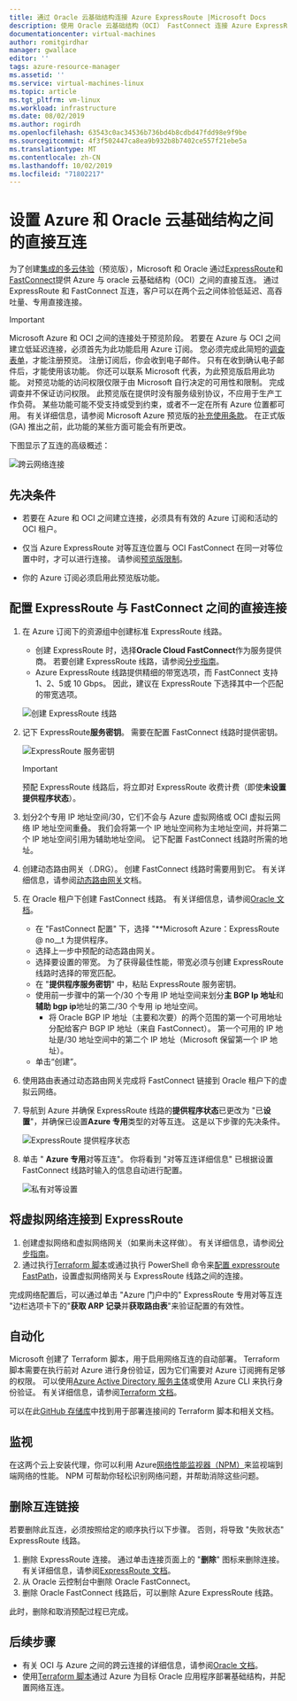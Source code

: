 ```yaml
---
title: 通过 Oracle 云基础结构连接 Azure ExpressRoute |Microsoft Docs
description: 使用 Oracle 云基础结构（OCI） FastConnect 连接 Azure ExpressRoute，实现跨云 Oracle 应用程序解决方案
documentationcenter: virtual-machines
author: romitgirdhar
manager: gwallace
editor: ''
tags: azure-resource-manager
ms.assetid: ''
ms.service: virtual-machines-linux
ms.topic: article
ms.tgt_pltfrm: vm-linux
ms.workload: infrastructure
ms.date: 08/02/2019
ms.author: rogirdh
ms.openlocfilehash: 63543c0ac34536b736bd4b8cdbd47fdd98e9f9be
ms.sourcegitcommit: 4f3f502447ca8ea9b932b8b7402ce557f21ebe5a
ms.translationtype: MT
ms.contentlocale: zh-CN
ms.lasthandoff: 10/02/2019
ms.locfileid: "71802217"
---
```

# <a name="set-up-a-direct-interconnection-between-azure-and-oracle-cloud-infrastructure"></a>设置 Azure 和 Oracle 云基础结构之间的直接互连  

为了创建[集成的多云体验](oracle-oci-overview.md)（预览版），Microsoft 和 Oracle 通过[ExpressRoute](../../../expressroute/expressroute-introduction.md)和[FastConnect](https://docs.cloud.oracle.com/iaas/Content/Network/Concepts/fastconnectoverview.htm)提供 Azure 与 oracle 云基础结构（OCI）之间的直接互连。 通过 ExpressRoute 和 FastConnect 互连，客户可以在两个云之间体验低延迟、高吞吐量、专用直接连接。

> [!IMPORTANT]
> Microsoft Azure 和 OCI 之间的连接处于预览阶段。 若要在 Azure 与 OCI 之间建立低延迟连接，必须首先为此功能启用 Azure 订阅。 您必须完成此简短的[调查表单](https://forms.office.com/Pages/ResponsePage.aspx?id=v4j5cvGGr0GRqy180BHbRyzVVsi364tClw522rL9tkpUMVFGVVFWRlhMNUlRQTVWSTEzT0dXMlRUTyQlQCN0PWcu)，才能注册预览。 注册订阅后，你会收到电子邮件。 只有在收到确认电子邮件后，才能使用该功能。 你还可以联系 Microsoft 代表，为此预览版启用此功能。 对预览功能的访问权限仅限于由 Microsoft 自行决定的可用性和限制。 完成调查并不保证访问权限。 此预览版在提供时没有服务级别协议，不应用于生产工作负荷。 某些功能可能不受支持或受到约束，或者不一定在所有 Azure 位置都可用。 有关详细信息，请参阅 Microsoft Azure 预览版的[补充使用条款](https://azure.microsoft.com/support/legal/preview-supplemental-terms/)。 在正式版 (GA) 推出之前，此功能的某些方面可能会有所更改。

下图显示了互连的高级概述：

![跨云网络连接](media/configure-azure-oci-networking/azure-oci-connect.png)

## <a name="prerequisites"></a>先决条件

* 若要在 Azure 和 OCI 之间建立连接，必须具有有效的 Azure 订阅和活动的 OCI 租户。

* 仅当 Azure ExpressRoute 对等互连位置与 OCI FastConnect 在同一对等位置中时，才可以进行连接。 请参阅[预览版限制](oracle-oci-overview.md#preview-limitations)。

* 你的 Azure 订阅必须启用此预览版功能。

## <a name="configure-direct-connectivity-between-expressroute-and-fastconnect"></a>配置 ExpressRoute 与 FastConnect 之间的直接连接

1. 在 Azure 订阅下的资源组中创建标准 ExpressRoute 线路。 
    * 创建 ExpressRoute 时，选择**Oracle Cloud FastConnect**作为服务提供商。 若要创建 ExpressRoute 线路，请参阅[分步指南](../../../expressroute/expressroute-howto-circuit-portal-resource-manager.md)。
    * Azure ExpressRoute 线路提供精细的带宽选项，而 FastConnect 支持1、2、5或 10 Gbps。 因此，建议在 ExpressRoute 下选择其中一个匹配的带宽选项。

    ![创建 ExpressRoute 线路](media/configure-azure-oci-networking/exr-create-new.png)
1. 记下 ExpressRoute**服务密钥**。 需要在配置 FastConnect 线路时提供密钥。

    ![ExpressRoute 服务密钥](media/configure-azure-oci-networking/exr-service-key.png)

    > [!IMPORTANT]
    > 预配 ExpressRoute 线路后，将立即对 ExpressRoute 收费计费（即使**未设置** **提供程序状态**）。

1. 划分2个专用 IP 地址空间/30，它们不会与 Azure 虚拟网络或 OCI 虚拟云网络 IP 地址空间重叠。 我们会将第一个 IP 地址空间称为主地址空间，并将第二个 IP 地址空间引用为辅助地址空间。 记下配置 FastConnect 线路时所需的地址。
1. 创建动态路由网关（.DRG）。 创建 FastConnect 线路时需要用到它。 有关详细信息，请参阅[动态路由网关](https://docs.cloud.oracle.com/iaas/Content/Network/Tasks/managingDRGs.htm)文档。
1. 在 Oracle 租户下创建 FastConnect 线路。 有关详细信息，请参阅[Oracle 文档](https://docs.cloud.oracle.com/iaas/Content/Network/Concepts/azure.htm)。
  
    * 在 "FastConnect 配置" 下，选择 "**Microsoft Azure：ExpressRoute @ no__t 为提供程序。
    * 选择上一步中预配的动态路由网关。
    * 选择要设置的带宽。 为了获得最佳性能，带宽必须与创建 ExpressRoute 线路时选择的带宽匹配。
    * 在 "**提供程序服务密钥**" 中，粘贴 ExpressRoute 服务密钥。
    * 使用前一步骤中的第一个/30 个专用 IP 地址空间来划分**主 BGP Ip 地址**和**辅助 bgp ip**地址的第二/30 个专用 ip 地址空间。
        * 将 Oracle BGP IP 地址（主要和次要）的两个范围的第一个可用地址分配给客户 BGP IP 地址（来自 FastConnect）。 第一个可用的 IP 地址是/30 地址空间中的第二个 IP 地址（Microsoft 保留第一个 IP 地址）。
    * 单击“创建”。
1. 使用路由表通过动态路由网关完成将 FastConnect 链接到 Oracle 租户下的虚拟云网络。
1. 导航到 Azure 并确保 ExpressRoute 线路的**提供程序状态**已更改为 "已**设置**"，并确保已设置**Azure 专用**类型的对等互连。 这是以下步骤的先决条件。

    ![ExpressRoute 提供程序状态](media/configure-azure-oci-networking/exr-provider-status.png)
1. 单击 " **Azure 专用**对等互连"。 你将看到 "对等互连详细信息" 已根据设置 FastConnect 线路时输入的信息自动进行配置。

    ![私有对等设置](media/configure-azure-oci-networking/exr-private-peering.png)

## <a name="connect-virtual-network-to-expressroute"></a>将虚拟网络连接到 ExpressRoute

1. 创建虚拟网络和虚拟网络网关（如果尚未这样做）。 有关详细信息，请参阅[分步指南](../../../expressroute/expressroute-howto-add-gateway-portal-resource-manager.md)。
1. 通过执行[Terraform 脚本](https://github.com/microsoft/azure-oracle/tree/master/InterConnect-2)或通过执行 PowerShell 命令来[配置 expressroute FastPath](../../../expressroute/expressroute-howto-linkvnet-arm.md#configure-expressroute-fastpath)，设置虚拟网络网关与 ExpressRoute 线路之间的连接。

完成网络配置后，可以通过单击 "Azure 门户中的" ExpressRoute 专用对等互连 "边栏选项卡下的"**获取 ARP 记录**并**获取路由表**"来验证配置的有效性。

## <a name="automation"></a>自动化

Microsoft 创建了 Terraform 脚本，用于启用网络互连的自动部署。 Terraform 脚本需要在执行前对 Azure 进行身份验证，因为它们需要对 Azure 订阅拥有足够的权限。 可以使用[Azure Active Directory 服务主体](../../../active-directory/develop/app-objects-and-service-principals.md#service-principal-object)或使用 Azure CLI 来执行身份验证。 有关详细信息，请参阅[Terraform 文档](https://www.terraform.io/docs/providers/azurerm/auth/azure_cli.html)。

可以在此[GitHub 存储库](https://aka.ms/azureociinterconnecttf)中找到用于部署连接间的 Terraform 脚本和相关文档。

## <a name="monitoring"></a>监视

在这两个云上安装代理，你可以利用 Azure[网络性能监视器（NPM）](../../../expressroute/how-to-npm.md)来监视端到端网络的性能。 NPM 可帮助你轻松识别网络问题，并帮助消除这些问题。

## <a name="delete-the-interconnect-link"></a>删除互连链接

若要删除此互连，必须按照给定的顺序执行以下步骤。 否则，将导致 "失败状态" ExpressRoute 线路。

1. 删除 ExpressRoute 连接。 通过单击连接页面上的 "**删除**" 图标来删除连接。 有关详细信息，请参阅[ExpressRoute 文档](../../../expressroute/expressroute-howto-linkvnet-portal-resource-manager.md#delete-a-connection-to-unlink-a-vnet)。
1. 从 Oracle 云控制台中删除 Oracle FastConnect。
1. 删除 Oracle FastConnect 线路后，可以删除 Azure ExpressRoute 线路。

此时，删除和取消预配过程已完成。

## <a name="next-steps"></a>后续步骤

* 有关 OCI 与 Azure 之间的跨云连接的详细信息，请参阅[Oracle 文档](https://docs.cloud.oracle.com/iaas/Content/Network/Concepts/azure.htm)。
* 使用[Terraform 脚本](https://aka.ms/azureociinterconnecttf)通过 Azure 为目标 Oracle 应用程序部署基础结构，并配置网络互连。 
